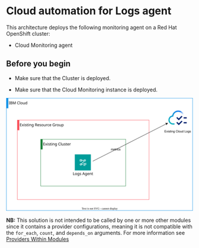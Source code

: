 # Cloud automation for Logs agent

This architecture deploys the following monitoring agent on a Red Hat OpenShift cluster:

* Cloud Monitoring agent

## Before you begin

* Make sure that the Cluster is deployed.

* Make sure that the Cloud Monitoring instance is deployed.

![monitoring-agent-deployable-architecture](../../reference-architecture/deployable-architecture-logs-agent.svg)

**NB:** This solution is not intended to be called by one or more other modules since it contains a provider configurations, meaning it is not compatible with the `for_each`, `count`, and `depends_on` arguments. For more information see [Providers Within Modules](https://developer.hashicorp.com/terraform/language/modules/develop/providers)
